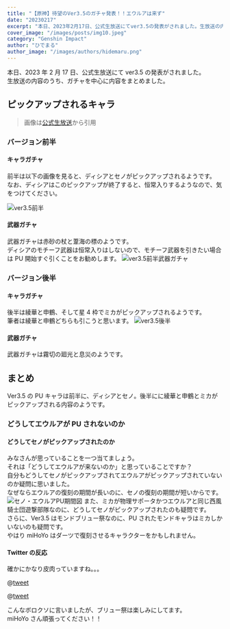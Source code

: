 ```yaml
---
title: "【原神】待望のVer3.5のガチャ発表！！エウルアは来ず"
date: "20230217"
excerpt: "本日、2023年2月17日、公式生放送にてver3.5の発表がされました。生放送の内容のうち、ガチャを中心に内容をまとめました。"
cover_image: "/images/posts/img10.jpeg"
category: "Genshin Impact"
author: "ひでまる"
author_image: "/images/authors/hidemaru.png"
---
```


本日、2023 年 2 月 17 日、公式生放送にて ver3.5 の発表がされました。  
生放送の内容のうち、ガチャを中心に内容をまとめました。

## ピックアップされるキャラ

> 画像は[公式生放送](https://www.youtube.com/watch?v=20UuA9RSHP4)から引用

### バージョン前半

#### キャラガチャ

前半は以下の画像を見ると、ディシアとセノがピックアップされるようです。  
なお、ディシアはこのピックアップが終了すると、恒常入りするようなので、気をつけてください。

![ver3.5前半](/images/posts/inside/img12.jpeg)

#### 武器ガチャ

武器ガチャは赤砂の杖と葦海の標のようです。  
ディシアのモチーフ武器は恒常入りはしないので、モチーフ武器を引きたい場合は PU 開始すぐ引くことをお勧めします。
![ver3.5前半武器ガチャ](/images/posts/inside/img13.jpeg)

### バージョン後半

#### キャラガチャ

後半は綾華と申鶴、そして星 4 枠でミカがピックアップされるようです。  
筆者は綾華と申鶴どちらも引こうと思います。
![ver3.5後半](/images/posts/inside/img14.jpeg)

#### 武器ガチャ

武器ガチャは霧切の廻光と息災のようです。

## まとめ

Ver3.5 の PU キャラは前半に、ディシアとセノ。後半にに綾華と申鶴とミカがピックアップされる内容のようです。

### どうしてエウルアが PU されないのか

#### どうしてセノがピックアップされたのか

みなさんが思っていることを一つ当てましょう。  
それは「どうしてエウルアが来ないのか」と思っていることですか？  
自分もどうしてセノがピックアップされてエウルアがピックアップされていないのか疑問に思いました。  
なぜならエウルアの復刻の期間が長いのに、セノの復刻の期間が短いからです。  
![セノ・エウルアPU期間図](/images/posts/inside/img15.jpeg)
また、ミカが物理サポータかつエウルアと同じ西風騎士団遊撃部隊なのに、どうしてセノがピックアップされたのも疑問です。  
さらに、Ver3.5 はモンドブリュー祭なのに、PU されたモンドキャラはミカしかいないのも疑問です。  
やはり miHoYo はダーツで復刻させるキャラクターをかもしれません。

#### Twitter の反応

確かにかなり皮肉っていますね。。。

@[tweet](https://twitter.com/Jeonkei_0915/status/1626560375952130048)

@[tweet](https://twitter.com/Jeonkei_0915/status/1626557837580341248)

こんなボロクソに言いましたが、ブリュー祭は楽しみにしてます。  
miHoYo さん頑張ってください！！
